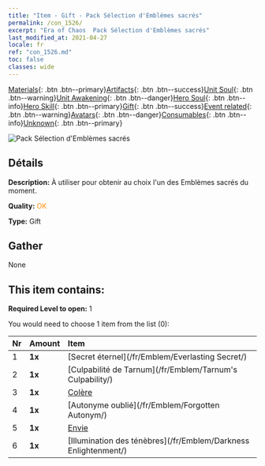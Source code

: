 ```yaml
---
title: "Item - Gift - Pack Sélection d'Emblèmes sacrés"
permalink: /con_1526/
excerpt: "Era of Chaos  Pack Sélection d'Emblèmes sacrés"
last_modified_at: 2021-04-27
locale: fr
ref: "con_1526.md"
toc: false
classes: wide
---
```

 [Materials](/ItemsFR/){: .btn .btn--primary}[Artifacts](/ItemsFR/Artifacts/){: .btn .btn--success}[Unit Soul](/ItemsFR/UnitSoul/){: .btn .btn--warning}[Unit Awakening](/ItemsFR/UnitAwakening/){: .btn .btn--danger}[Hero Soul](/ItemsFR/HeroSoul/){: .btn .btn--info}[Hero Skill](/ItemsFR/HeroSkill/){: .btn .btn--primary}[Gift](/ItemsFR/Gift/){: .btn .btn--success}[Event related](/ItemsFR/Events/){: .btn .btn--warning}[Avatars](/ItemsFR/Avatars/){: .btn .btn--danger}[Consumables](/ItemsFR/Consumables/){: .btn .btn--info}[Unknown](/ItemsFR/Unknown/){: .btn .btn--primary}

 ![Pack Sélection d'Emblèmes sacrés](/images/t/i_907089.png)

## Détails
 **Description:** À utiliser pour obtenir au choix l'un des Emblèmes sacrés du moment.

 **Quality:** <span style="color: #FF8C00">OK</span>

 **Type:** Gift

## Gather

  None

## This item contains:

 **Required Level to open:** 1

 You would need to choose 1 item from the list (0):

  | Nr | Amount |     Item    |
  |:---|:-------|:------------|
  | 1 |  **1x** | [Secret éternel](/fr/Emblem/Everlasting Secret/) |  | 
  | 2 |  **1x** | [Culpabilité de Tarnum](/fr/Emblem/Tarnum's Culpability/) |  | 
  | 3 |  **1x** | [Colère](/fr/Emblem/Anger/) |  | 
  | 4 |  **1x** | [Autonyme oublié](/fr/Emblem/Forgotten Autonym/) |  | 
  | 5 |  **1x** | [Envie](/fr/Emblem/Jealousy/) |  | 
  | 6 |  **1x** | [Illumination des ténèbres](/fr/Emblem/Darkness Enlightenment/) |  | 
